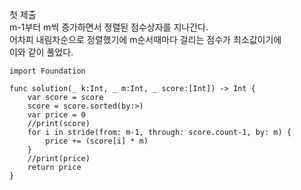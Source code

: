 첫 제출   
m-1부터 m씩 증가하면서 정렬된 점수상자를 지나간다.   
어차피 내림차순으로 정렬했기에 m순서때마다 걸리는 점수가 최소값이기에   
이와 같이 풀었다.   
```
import Foundation

func solution(_ k:Int, _ m:Int, _ score:[Int]) -> Int {
    var score = score
    score = score.sorted(by:>)
    var price = 0
    //print(score)
    for i in stride(from: m-1, through: score.count-1, by: m) {
        price += (score[i] * m)
    }
    //print(price)
    return price
}
```
